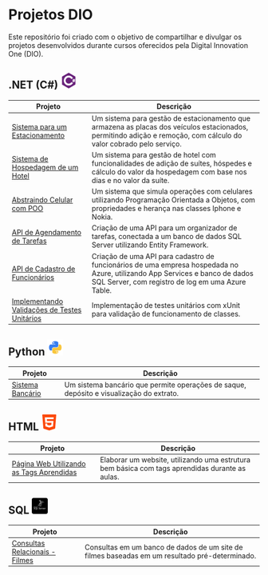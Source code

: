 # Projetos DIO

Este repositório foi criado com o objetivo de compartilhar e divulgar os projetos desenvolvidos durante cursos oferecidos pela Digital Innovation One (DIO).

## .NET (C#) ![csharp-icon](/icons/csharp-icon.png)

| Projeto | Descrição |
| ------- | ----------|
| [Sistema para um Estacionamento](https://github.com/iuryhuebra/projetos_dio/tree/main/dotnet/fundamentos-desafio) | Um sistema para gestão de estacionamento que armazena as placas dos veículos estacionados, permitindo adição e remoção, com cálculo do valor cobrado pelo serviço.|
| [Sistema de Hospedagem de um Hotel](https://github.com/iuryhuebra/projetos_dio/tree/main/dotnet/explorando-desafio) | Um sistema para gestão de hotel com funcionalidades de adição de suítes, hóspedes e cálculo do valor da hospedagem com base nos dias e no valor da suíte.|
| [Abstraindo Celular com POO](https://github.com/iuryhuebra/projetos_dio/tree/main/dotnet/poo-desafio) | Um sistema que simula operações com celulares utilizando Programação Orientada a Objetos, com propriedades e herança nas classes Iphone e Nokia.|
| [API de Agendamento de Tarefas](https://github.com/iuryhuebra/projetos_dio/tree/main/dotnet/api-desafio) | Criação de uma API para um organizador de tarefas, conectada a um banco de dados SQL Server utilizando Entity Framework.|
| [API de Cadastro de Funcionários](https://github.com/iuryhuebra/projetos_dio/tree/main/dotnet/azure-desafio) | Criação de uma API para cadastro de funcionários de uma empresa hospedada no Azure, utilizando App Services e banco de dados SQL Server, com registro de log em uma Azure Table.|
| [Implementando Validações de Testes Unitários](https://github.com/iuryhuebra/projetos_dio/tree/main/dotnet/testes-desafio) | Implementação de testes unitários com xUnit para validação de funcionamento de classes.|

## Python ![python-icon](/icons/python-icon.png)

| Projeto | Descrição |
| ------- | ----------|
| [Sistema Bancário](https://github.com/iuryhuebra/projetos_dio/blob/main/python/sistema_bancario.py) | Um sistema bancário que permite operações de saque, depósito e visualização do extrato.|

## HTML ![html-icon](/icons/html-icon.png)

| Projeto | Descrição |
| ------- | ----------|
| [Página Web Utilizando as Tags Aprendidas](https://github.com/iuryhuebra/projetos_dio/blob/main/html/desafio-1/index.html) | Elaborar um website, utilizando uma estrutura bem básica com tags aprendidas durante as aulas.|


## SQL ![sql-server-icon](/icons/sql-icon.png)

| Projeto | Descrição |
| ------- | ----------|
| [Consultas Relacionais - Filmes](https://github.com/iuryhuebra/projetos_dio/tree/main/dotnet/banco-de-dados-desafio) | Consultas em um banco de dados de um site de filmes baseadas em um resultado pré-determinado.|
